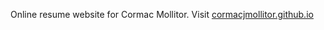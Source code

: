 Online resume website for Cormac Mollitor. Visit <a href="cormacjmollitor.github.io">cormacjmollitor.github.io</a>